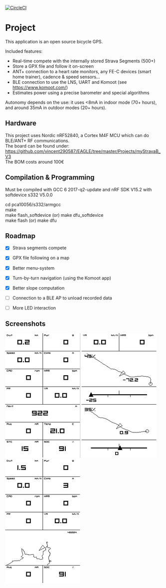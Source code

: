 [![CircleCI](https://circleci.com/gh/vincent290587/stravaV10/tree/master.svg?style=svg)](https://circleci.com/gh/vincent290587/stravaV10/tree/master)

# Project

This application is an open source bicycle GPS.  

Included features: 
* Real-time compete with the internally stored Strava Segments (500+)
* Store a GPX file and follow it on-screen
* ANT+ connection to a heart rate monitors, any FE-C devices (smart home trainer), cadence & speed sensors...
* BLE connection to use the LNS, UART and Komoot (see https://www.komoot.com/)
* Estimates power using a precise barometer and special algorithms

Autonomy depends on the use: it uses <8mA in indoor mode (70+ hours), and around 35mA in outdoor modes (20+ hours).


## Hardware

This project uses Nordic nRF52840, a Cortex M4F MCU which can do BLE/ANT+ RF communications.  
The board can be found under: https://github.com/vincent290587/EAGLE/tree/master/Projects/myStravaB_V3  
The BOM costs around 100€


## Compilation & Programming

Must be compiled with GCC 6 2017-q2-update and nRF SDK V15.2 with softdevice s332 V5.0.0

cd pca10056/s332/armgcc  
make  
make flash_softdevice (or) make dfu_softdevice  
make flash (or) make dfu  


## Roadmap

- [x] Strava segments compete
- [x] GPX file following on a map
- [x] Better menu-system
- [x] Turn-by-turn navigation (using the Komoot app)
- [x] Better slope computation
- [ ] Connection to a BLE AP to unload recorded data
- [ ] More LED interaction


## Screenshots

![](docs/crs.png) ![](docs/crs_2seg.png) ![](docs/prc.png)






